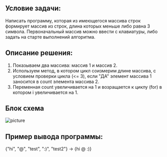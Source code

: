 ## Условие задачи:
 
Написать программу, которая из имеющегося массива строк формирует массив из строк, длина которых меньше либо равна 3 символа. Первоначальный массив можно ввести с клавиатуры, либо задать на старте выполнений алгоритма.

## Описание решения:
1. Показываем два массива: массив 1 и массив 2. 
2. Используем метод, в котором цикл соизмерим длине массива, с условием проверки цикла (<= 3), если "ДА" элемент массива 1 заносится в count элемента массива 2. 
3. Переменная сount увеличивается на 1 и возращается к циклу (for) в котором i увеличивается на 1.

## Блок схема


![picture](https://user-images.githubusercontent.com/114189382/204123251-40fe1277-b6b7-4255-9eac-a58c2f626cef.jpg)


## Пример вывода программы:

{"hi", "@", "test", ":)", "test2"} -> {hi @ :)}